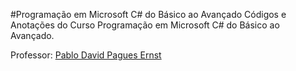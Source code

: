 #Programação em Microsoft C# do Básico ao Avançado
Códigos e Anotações do Curso Programação em Microsoft C# do Básico ao Avançado.

Professor: [Pablo David Pagues Ernst](https://www.udemy.com/user/pablo-pagues/ "Udemy")